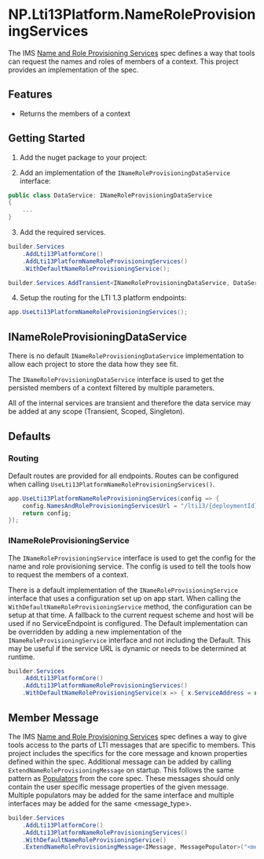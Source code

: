 ﻿# NP.Lti13Platform.NameRoleProvisioningServices

The IMS [Name and Role Provisioning Services](https://www.imsglobal.org/spec/lti-nrps/v2p0) spec defines a way that tools can request the names and roles of members of a context. This project provides an implementation of the spec.

## Features

- Returns the members of a context

## Getting Started

1. Add the nuget package to your project:

2. Add an implementation of the `INameRoleProvisioningDataService` interface:

```csharp
public class DataService: INameRoleProvisioningDataService
{
    ...
}
```

3. Add the required services.

```csharp
builder.Services
    .AddLti13PlatformCore()
    .AddLti13PlatformNameRoleProvisioningServices()
    .WithDefaultNameRoleProvisioningService();

builder.Services.AddTransient<INameRoleProvisioningDataService, DataService>();
```

4. Setup the routing for the LTI 1.3 platform endpoints:

```csharp
app.UseLti13PlatformNameRoleProvisioningServices();
```

## INameRoleProvisioningDataService

There is no default `INameRoleProvisioningDataService` implementation to allow each project to store the data how they see fit.

The `INameRoleProvisioningDataService` interface is used to get the persisted members of a context filtered by multiple parameters.

All of the internal services are transient and therefore the data service may be added at any scope (Transient, Scoped, Singleton).

## Defaults

### Routing

Default routes are provided for all endpoints. Routes can be configured when calling `UseLti13PlatformNameRoleProvisioningServices()`.

```csharp
app.UseLti13PlatformNameRoleProvisioningServices(config => {
    config.NamesAndRoleProvisioningServicesUrl = "/lti13/{deploymentId}/{contextId}/memberships"; // {deploymentId} and {contextId} are required
    return config;
});
```

### INameRoleProvisioningService

The `INameRoleProvisioningService` interface is used to get the config for the name and role provisioning service. The config is used to tell the tools how to request the members of a context.

There is a default implementation of the `INameRoleProvisioningService` interface that uses a configuration set up on app start. When calling the `WithDefaultNameRoleProvisioningService` method, the configuration can be setup at that time. A fallback to the current request scheme and host will be used if no ServiceEndpoint is configured. The Default implementation can be overridden by adding a new implementation of the `INameRoleProvisioningService` interface and not including the Default. This may be useful if the service URL is dynamic or needs to be determined at runtime.

```csharp
builder.Services
    .AddLti13PlatformCore()
    .AddLti13PlatformNameRoleProvisioningServices()
    .WithDefaultNameRoleProvisioningService(x => { x.ServiceAddress = new Uri("https://<mysite>") });
```

## Member Message

The IMS [Name and Role Provisioning Services](https://www.imsglobal.org/spec/lti-nrps/v2p0#message-section) spec defines a way to give tools access to the parts of LTI messages that are specific to members. This project includes the specifics for the core message and known properties defined within the spec. Additional message can be added by calling `ExtendNameRoleProvisioningMessage` on startup. This follows the same pattern as [Populators](../NP.Lti13Platform.Core/README.md#populators) from the core spec. These messages should only contain the user specific message properties of the given message. Multiple populators may be added for the same interface and multiple interfaces may be added for the same <message_type>.

```csharp
builder.Services
    .AddLti13PlatformCore()
    .AddLti13PlatformNameRoleProvisioningServices()
    .WithDefaultNameRoleProvisioningService()
    .ExtendNameRoleProvisioningMessage<IMessage, MessagePopulator>("<message_type>");
```